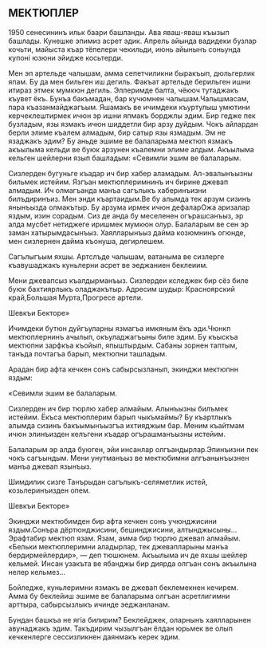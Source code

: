 ## МЕКТЮПЛЕР

1950 сенесининъ ильк баари башланды.
Ава яваш-яваш къызып башлады.
Кунешке эпимиз асрет эдик.
Апрель айында вадидеки бузлар кочьти, майыста къар тёпелери чекильди, июнь айынынъ соньунда купоні юзюни эйидже косьтерди.

Мен эп артельде чалышам, амма сепетчиликни быракъып, дюльгерлик япам.
Бу да мен бильген иш дегиль.
Факъат артельде берильген ишни итираз этмек мумкюн дегиль.
Эллеримде балта, чёкюч тутаджакъ къувет ёкъ.
Бунъа бакъмадан, бар кучюмнен чалышам.Чалышмасам, пара къазанмайджагъым.
Яшамакъ ве ичимдеки къуртулыш умютини керчеклештирмек ичюн эр ишни япмакъ борджлы эдим.
Бир гедже пек бузладым, язы язмакъ ичюн шиддетли бир арзу дуйдым.
Чокъ айлардан берли элиме къалем алмадым, бир сатыр язы язмадым.
Эм не язаджакъ эдим?
Бу аньде эшиме ве балаларыма мектюп язмакъ акъылыма кельди ве буюк арзунен къалемни элиме алдым.
Акъылыма кельген шейлерни язып башладым:
«Севимли эшим ве балаларым.

Сизлерден бугуньге къадар ич бир хабер аламадым.
Ал-эвалынъызны бильмек истейим.
Язгъан мектюплеримнинъ ич бирине джевап алмадым.
Ич олмагъанда манъа сагълыкъ хаберинъизни билъдиринъиз.
Мен энди къартаидым.Ве бу алымда тек арзум сизинъ янынъызда олмакътыр.
Бу арзума ирмек ичюн дефаларОжа аризалар яздым, изин сорадым.
Сиз де анда бу меселенен огърашсанъыз, эр алда мусбет нетиджеге иришмек мумкюн олур.
Балаларым ве сен эр заман хатырымдасынъыз.
Хаялларынъыз дайма козюмнинъ огюнде, мен сизлернен дайма къонуша, дегирлешем.

Сагълыгъым яхшы.
Артслъде чалышам, ватаныма ве сизлерге къавушаджакъ куньлерни асрет ве эеджаниен беклеиим.

Мени джевапсыз къалдырманъыз.
Сизлердеи кследжек бир сёз биле буюк бахтиярлыкъ оладжакътыр.
Адресим шудыр: Красноярский край,Большая Мурта,Прогресе артели.

Шевкъи Бекторе»

Ичимдеки бутюн дуйгъуларны язмагъа имкяным ёкъ эди.Чюнкп мектюплернинъ ачылып, окъуладжагъыны биле эдим.
Бу къыскъа мектюпни зарфкъа къойып, япыштырдым.
Сабаны зорнен таптым, танъда почтагъа барып, мектюпни ташладым.

Арадан бир афта кечкен сонъ сабырсызланып, экинджи мектюпнн яздым:

«Севимли эшим ве балаларым.

Сизлерден ич бир тюрлю хабер алмайым.
Алынъызны билъмек истейим.
Ёкъса мектюплерим барып чыкъмаймы?
Бу къартлыкъ алымда сизинъ бакъымынъызгъа ихтияджым бар.
Меним къайтмам ичюн элинъизден келъгени къадар огърашманъызны истейим.

Балаларым эр алда буюген, эйи инсанлар олгъандырлар.Эпинъизни пек чокъ сагъындым.
Мени унутманъыз ве мектюбимни алгъанынъызнен манъа джевап язынъыз.

Шимдилик сизге Танърыдан сагълыкъ-селяметлик истей, козьлеринъизден опем.

Шевкъи Бекторе»

Экинджи мектюбимден бир афта кечкен сонъ учюнджисини яздым.Сонъра дёртюнджисини, бешинджисини, алтынджысыны...
Эрафтабир мектюп язам.
Язам, амма бир тюрлю джевап алмайым.
«Бельки мектюплеримни аладырлар, тек джевапларыны манъа бердирмейлердир», — деп тюшюнем.
Акъылыма ич де яхшы шейлер кельмей.
Инсан узакъта ве ябанджы бир диярда олгъан сонъ акъылына нелер кельмез...

Бойледже, куньлеримни язмакъ ве джевап беклемекнен кечирем.
Амма бу беклейиш эшиме ве балаларыма олгъан асретлигимни арттыра, сабырсызлыкъ ичинде эеджанланам.

Бундан башкъа не ягіа билирим?
Беклейджек, оларнынъ хаялларынен авунаджакъ эдим.
Такъдирим чызылгъан ёлдан юрьмек ве олып кечкенлерге сессизликнен даянмакъ керек эдим.
